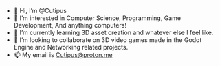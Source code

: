 - 👋 Hi, I’m @Cutipus
- 👀 I’m interested in Computer Science, Programming, Game Development, And anything computers!
- 🌱 I’m currently learning 3D asset creation and whatever else I feel like.
- 💞️ I’m looking to collaborate on 3D video games made in the Godot Engine and Networking related projects. 
- 📫 My email is Cutipus@proton.me
